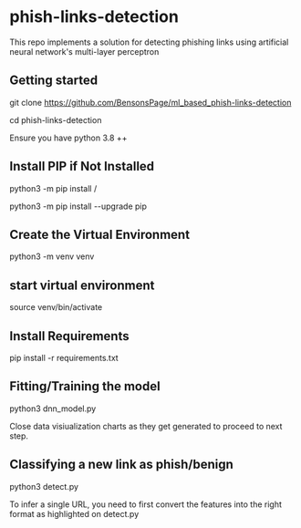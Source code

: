 # phish-links-detection

This repo implements a solution for detecting phishing links using artificial neural network's multi-layer perceptron

## Getting started
git clone https://github.com/BensonsPage/ml_based_phish-links-detection

cd phish-links-detection

Ensure you have python 3.8 ++
## Install PIP if Not Installed

python3 -m pip install / 

python3 -m pip install --upgrade pip

## Create the Virtual Environment

python3 -m venv venv

## start virtual environment

source venv/bin/activate

## Install Requirements

pip install -r requirements.txt

## Fitting/Training the model

python3 dnn_model.py

Close data visiualization charts as they get generated to proceed to next step.

## Classifying a new link as phish/benign

python3 detect.py

To infer a single URL, you need to first convert the features into the right format as highlighted on detect.py
